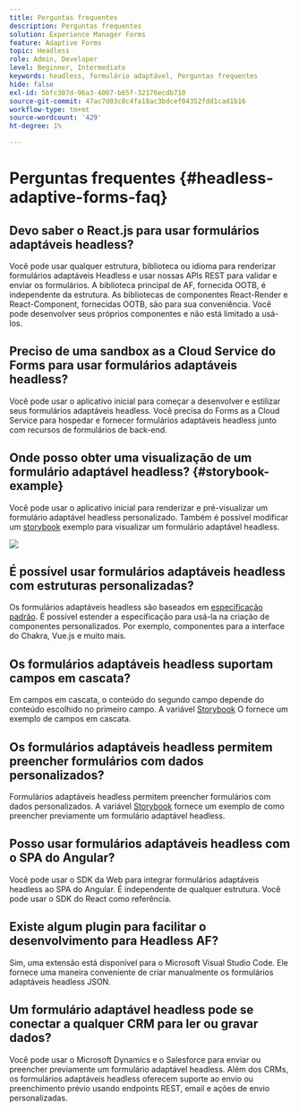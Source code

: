 ```yaml
---
title: Perguntas frequentes
description: Perguntas frequentes
solution: Experience Manager Forms
feature: Adaptive Forms
topic: Headless
role: Admin, Developer
level: Beginner, Intermediate
keywords: headless, formulário adaptável, Perguntas frequentes
hide: false
exl-id: 5bfc307d-96a3-4007-b65f-32176ecdb710
source-git-commit: 47ac7d03c8c4fa18ac3bdcef04352fdd1cad1b16
workflow-type: tm+mt
source-wordcount: '429'
ht-degree: 1%

---
```


# Perguntas frequentes {#headless-adaptive-forms-faq}

## Devo saber o React.js para usar formulários adaptáveis headless?

Você pode usar qualquer estrutura, biblioteca ou idioma para renderizar formulários adaptáveis Headless e usar nossas APIs REST para validar e enviar os formulários. A biblioteca principal de AF, fornecida OOTB, é independente da estrutura. As bibliotecas de componentes React-Render e React-Component, fornecidas OOTB, são para sua conveniência. Você pode desenvolver seus próprios componentes e não está limitado a usá-los.

<!-- 
## Did Adobe release a new AEM Archetype for Headless adaptive forms?

You can use Archetype 37 with flag `includeFormsheadless` or later flag to create an AEM project with Headless adaptive forms functionality. 

-->

## Preciso de uma sandbox as a Cloud Service do Forms para usar formulários adaptáveis headless?

Você pode usar o aplicativo inicial para começar a desenvolver e estilizar seus formulários adaptáveis headless. Você precisa do Forms as a Cloud Service para hospedar e fornecer formulários adaptáveis headless junto com recursos de formulários de back-end.

<!-- ## Do I need an archetype project to develop Headless adaptive forms?

You can use the starter app to start developing and styling your Headless adaptive forms. Later on, you can use the 
archetype project to deploy the finished Headless adaptive forms and corresponding custom code, created using starter app, to Forms as a Cloud Service environment. The Forms as a Cloud Service environment helps you test and productionize the forms. -->

## Onde posso obter uma visualização de um formulário adaptável headless? {#storybook-example}

Você pode usar o aplicativo inicial para renderizar e pré-visualizar um formulário adaptável headless personalizado. Também é possível modificar um [storybook](https://opensource.adobe.com/aem-forms-af-runtime/storybook/?path=/story/reference-examples--introduction) exemplo para visualizar um formulário adaptável headless.

![](/help/assets/storybook-example.png)

## É possível usar formulários adaptáveis headless com estruturas personalizadas?

Os formulários adaptáveis headless são baseados em [especificação padrão](/help/assets/Headless-Adaptive-Form-Specification.pdf). É possível estender a especificação para usá-la na criação de componentes personalizados. Por exemplo, componentes para a interface do Chakra, Vue.js e muito mais.

## Os formulários adaptáveis headless suportam campos em cascata?

Em campos em cascata, o conteúdo do segundo campo depende do conteúdo escolhido no primeiro campo. A variável [Storybook](https://opensource.adobe.com/aem-forms-af-runtime/storybook/?path=/story/adaptive-form-dynamic-behaviour--options&amp;args=formJson.items[0].fieldType:drop-down;formJson.items[0].minimum:!undefined;formJson.items[0].maximum:!undefined;formJson.items[0].label.value:Choose+number+of+options;formJson.items[0].enum[0]:1;formJson.items[0].enum[1]:2;formJson.items[0].enum[2]:3;formJson.items[1].fieldType:drop-down) O fornece um exemplo de campos em cascata.

## Os formulários adaptáveis headless permitem preencher formulários com dados personalizados?

Formulários adaptáveis headless permitem preencher formulários com dados personalizados. A variável [Storybook](https://opensource.adobe.com/aem-forms-af-runtime/storybook/?path=/story/reference-examples--prefill-form-with-personalised-data) fornece um exemplo de como preencher previamente um formulário adaptável headless.

<!-- >
## Can I use existing Adaptive Forms editor to create a Headless adaptive form?

At this moment, you use the Adaptive Form Editor to specify the JSON structure and set submit action for the forms. Support for drag-and-drop components, applying rules using editor, and more editor-related options would be available later in the beta phase. Keep a watch on release notes.  -->

## Posso usar formulários adaptáveis headless com o SPA do Angular?

Você pode usar o SDK da Web para integrar formulários adaptáveis headless ao SPA do Angular. É independente de qualquer estrutura. Você pode usar o SDK do React como referência.

<!-- ## Should the `-r prerelease` switch be used every time to start the AEM SDK instance or only for the first time?

During the limited release program, use the `-r prerelease` switch every time you start the AEM SDK instance. 

## What is AEM Forms add-on (.far file) and how to install it?

Adobe Experience Manager Forms as a Cloud Service feature archive provides tools to create Headless adaptive forms on the local development environment. To install the feature archive, see [Setup development environment](setup-development-environment.md).

<!-- 
## Where do one get the license.properties file from?

You do not require a license.properties file to run AEM Cloud Service SDK. 

-->

## Existe algum plugin para facilitar o desenvolvimento para Headless AF?

Sim, uma extensão está disponível para o Microsoft Visual Studio Code. Ele fornece uma maneira conveniente de criar manualmente os formulários adaptáveis headless JSON.

## Um formulário adaptável headless pode se conectar a qualquer CRM para ler ou gravar dados?

Você pode usar o Microsoft Dynamics e o Salesforce para enviar ou preencher previamente um formulário adaptável headless. Além dos CRMs, os formulários adaptáveis headless oferecem suporte ao envio ou preenchimento prévio usando endpoints REST, email e ações de envio personalizadas.
